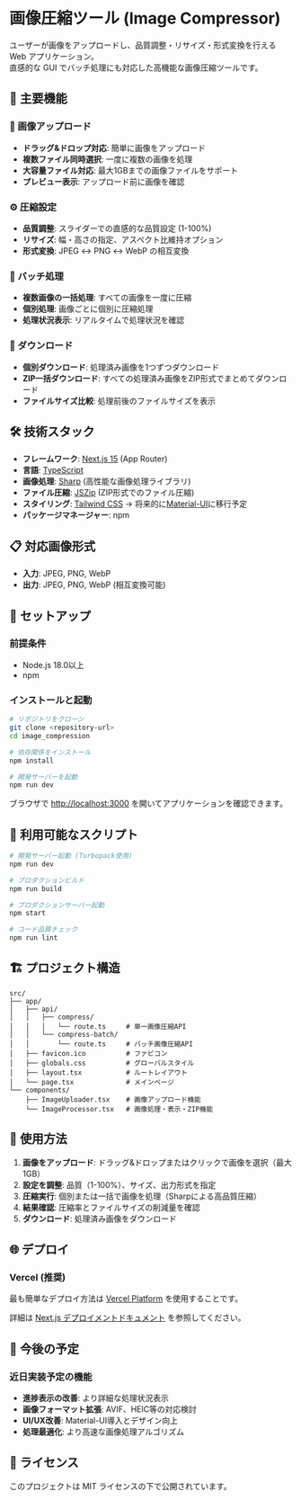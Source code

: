 # 画像圧縮ツール (Image Compressor)

ユーザーが画像をアップロードし、品質調整・リサイズ・形式変換を行える Web アプリケーション。  
直感的な GUI でバッチ処理にも対応した高機能な画像圧縮ツールです。

## 🌟 主要機能

### 📁 画像アップロード
- **ドラッグ&ドロップ対応**: 簡単に画像をアップロード
- **複数ファイル同時選択**: 一度に複数の画像を処理
- **大容量ファイル対応**: 最大1GBまでの画像ファイルをサポート
- **プレビュー表示**: アップロード前に画像を確認

### ⚙️ 圧縮設定
- **品質調整**: スライダーでの直感的な品質設定 (1-100%)
- **リサイズ**: 幅・高さの指定、アスペクト比維持オプション
- **形式変換**: JPEG ↔ PNG ↔ WebP の相互変換

### 🔄 バッチ処理
- **複数画像の一括処理**: すべての画像を一度に圧縮
- **個別処理**: 画像ごとに個別に圧縮処理
- **処理状況表示**: リアルタイムで処理状況を確認

### 💾 ダウンロード
- **個別ダウンロード**: 処理済み画像を1つずつダウンロード
- **ZIP一括ダウンロード**: すべての処理済み画像をZIP形式でまとめてダウンロード
- **ファイルサイズ比較**: 処理前後のファイルサイズを表示

## 🛠️ 技術スタック

- **フレームワーク**: [Next.js 15](https://nextjs.org) (App Router)
- **言語**: [TypeScript](https://www.typescriptlang.org)
- **画像処理**: [Sharp](https://sharp.pixelplumbing.com/) (高性能な画像処理ライブラリ)
- **ファイル圧縮**: [JSZip](https://stuk.github.io/jszip/) (ZIP形式でのファイル圧縮)
- **スタイリング**: [Tailwind CSS](https://tailwindcss.com) → 将来的に[Material-UI](https://mui.com/)に移行予定
- **パッケージマネージャー**: npm

## 📋 対応画像形式

- **入力**: JPEG, PNG, WebP
- **出力**: JPEG, PNG, WebP (相互変換可能)

## 🚀 セットアップ

### 前提条件
- Node.js 18.0以上
- npm

### インストールと起動

```bash
# リポジトリをクローン
git clone <repository-url>
cd image_compression

# 依存関係をインストール
npm install

# 開発サーバーを起動
npm run dev
```

ブラウザで [http://localhost:3000](http://localhost:3000) を開いてアプリケーションを確認できます。

## 📜 利用可能なスクリプト

```bash
# 開発サーバー起動 (Turbopack使用)
npm run dev

# プロダクションビルド
npm run build

# プロダクションサーバー起動
npm start

# コード品質チェック
npm run lint
```

## 🏗️ プロジェクト構造

```
src/
├── app/
│   ├── api/
│   │   ├── compress/
│   │   │   └── route.ts     # 単一画像圧縮API
│   │   └── compress-batch/
│   │       └── route.ts     # バッチ画像圧縮API
│   ├── favicon.ico          # ファビコン
│   ├── globals.css          # グローバルスタイル
│   ├── layout.tsx           # ルートレイアウト
│   └── page.tsx             # メインページ
└── components/
    ├── ImageUploader.tsx    # 画像アップロード機能
    └── ImageProcessor.tsx   # 画像処理・表示・ZIP機能
```

## 🎯 使用方法

1. **画像をアップロード**: ドラッグ&ドロップまたはクリックで画像を選択（最大1GB）
2. **設定を調整**: 品質（1-100%）、サイズ、出力形式を指定
3. **圧縮実行**: 個別または一括で画像を処理（Sharpによる高品質圧縮）
4. **結果確認**: 圧縮率とファイルサイズの削減量を確認
5. **ダウンロード**: 処理済み画像をダウンロード

## 🌐 デプロイ

### Vercel (推奨)

最も簡単なデプロイ方法は [Vercel Platform](https://vercel.com/import?filter=next.js) を使用することです。

詳細は [Next.js デプロイメントドキュメント](https://nextjs.org/docs/app/building-your-application/deploying) を参照してください。

## 🔮 今後の予定

### 近日実装予定の機能
- **進捗表示の改善**: より詳細な処理状況表示
- **画像フォーマット拡張**: AVIF、HEIC等の対応検討
- **UI/UX改善**: Material-UI導入とデザイン向上
- **処理最適化**: より高速な画像処理アルゴリズム

## 📄 ライセンス

このプロジェクトは MIT ライセンスの下で公開されています。
